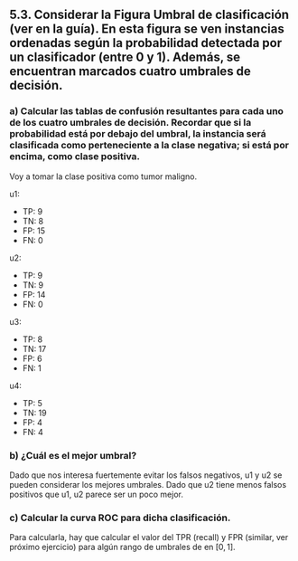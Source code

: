 ## 5.3. Considerar la Figura Umbral de clasificación (ver en la guía). En esta figura se ven instancias ordenadas según la probabilidad detectada por un clasificador (entre 0 y 1). Además, se encuentran marcados cuatro umbrales de decisión.

### a) Calcular las tablas de confusión resultantes para cada uno de los cuatro umbrales de decisión. Recordar que si la probabilidad está por debajo del umbral, la instancia será clasificada como perteneciente a la clase negativa; si está por encima, como clase positiva.

Voy a tomar la clase positiva como tumor maligno.

u1:
- TP: 9
- TN: 8
- FP: 15
- FN: 0

u2:
- TP: 9
- TN: 9
- FP: 14
- FN: 0

u3:
- TP: 8
- TN: 17
- FP: 6
- FN: 1

u4:
- TP: 5
- TN: 19
- FP: 4
- FN: 4

### b) ¿Cuál es el mejor umbral?

Dado que nos interesa fuertemente evitar los falsos negativos, u1 y u2 se pueden considerar los mejores umbrales. Dado que u2 tiene menos falsos positivos que u1, u2 parece ser un poco mejor.

### c) Calcular la curva ROC para dicha clasificación.

Para calcularla, hay que calcular el valor del TPR (recall) y FPR (similar, ver próximo ejercicio) para algún rango de umbrales de en $[0, 1]$.
